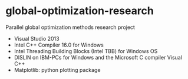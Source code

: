 # global-optimization-research

Parallel global optimization methods research project

- Visual Studio 2013
- Intel C++ Compiler 16.0 for Windows
- Intel Threading Building Blocks (Intel TBB) for Windows OS
- DISLIN on IBM-PCs for Windows  and the Microsoft C compiler Visual C++
- Matplotlib: python plotting package
